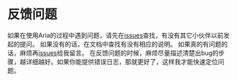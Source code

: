 # 反馈问题
如果在使用Aria的过程中遇到问题，请先在[issues](https://github.com/AriaLyy/Aria/issues)查找，有没有其它小伙伴以前发起的提问。
如果没有的话，在文档中查找有没有相应的说明。
如果真的有问题的话，麻烦再[issues](https://github.com/AriaLyy/Aria/issues)给我留言。
在反馈问题的时候，麻烦尽量描述清楚出bug的步骤，越详细越好。如果你能提供错误日志，那就更好了，这样我才能快速定位问题。
